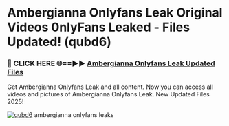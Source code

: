 # Ambergianna Onlyfans Leak Original Videos 0nlyFans Leaked - Files Updated! (qubd6)

<h3>🔴 CLICK HERE 🌐==►► <a href="https://tinyurl.com/2jnfzry5" rel="nofollow">Ambergianna Onlyfans Leak Updated Files</a></h3>

Get Ambergianna Onlyfans Leak and all content. Now you can access all videos and pictures of Ambergianna Onlyfans Leak. New Updated Files 2025!

[![qubd6](https://i.imgur.com/GyGTBgg.gif)](https://tinyurl.com/2jnfzry5)
ambergianna onlyfans leaks